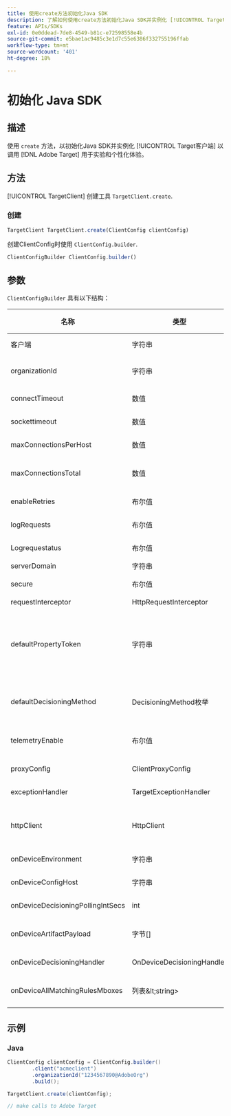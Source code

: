 ```yaml
---
title: 使用create方法初始化Java SDK
description: 了解如何使用create方法初始化Java SDK并实例化 [!UICONTROL TargetClient] 以调用 [!DNL Adobe Target] 用于实验和个性化体验。
feature: APIs/SDKs
exl-id: 0e0ddead-7de8-4549-b81c-e72598558e4b
source-git-commit: e5bae1ac9485c3e1d7c55e6386f332755196ffab
workflow-type: tm+mt
source-wordcount: '401'
ht-degree: 18%

---
```


# 初始化 Java SDK

## 描述

使用 `create` 方法，以初始化Java SDK并实例化 [!UICONTROL Target客户端] 以调用 [!DNL Adobe Target] 用于实验和个性化体验。

## 方法

[!UICONTROL TargetClient] 创建工具 `TargetClient.create`.

### 创建

```javascript {line-numbers="true"}
TargetClient TargetClient.create(ClientConfig clientConfig)
```

创建ClientConfig时使用 `ClientConfig.builder`.

```javascript {line-numbers="true"}
ClientConfigBuilder ClientConfig.builder()
```

## 参数

`ClientConfigBuilder` 具有以下结构：

| 名称 | 类型 | 必需 | 默认 | 描述 |
| --- | --- | --- | --- | --- |
| 客户端 | 字符串 | 是 | 无 | [!UICONTROL Target客户端Id] |
| organizationId | 字符串 | 是 | 无 | [!UICONTROL Experience Cloud组织ID] |
| connectTimeout | 数值 | 否 | 10000 | 所有请求的连接超时（以毫秒为单位） |
| sockettimeout | 数值 | 否 | 10000 | 所有请求的套接字超时（以毫秒为单位） |
| maxConnectionsPerHost | 数值 | 否 | 100 | 最大连接数，每 [!DNL Target] 主机 |
| maxConnectionsTotal | 数值 | 否 | 200 | 最大连接数（包括全部） [!DNL Target] 主机 |
| enableRetries | 布尔值 | 否 | true | 套接字超时自动重试（最多4次） |
| logRequests | 布尔值 | 否 | false | 日志 [!DNL Target] debug中的请求和响应 |
| Logrequestatus | 布尔值 | 否 | false | 日志 [!DNL Target] 响应时间、状态和URL |
| serverDomain | 字符串 | 否 | `*client*.tt.omtrdc.net` | 覆盖默认主机名 |
| secure | 布尔值 | 否 | true | 取消设置以强制HTTP方案 |
| requestInterceptor | HttpRequestInterceptor | 否 | 空 | 添加自定义请求侦听器 |
| defaultPropertyToken | 字符串 | 否 | 无 | 设置默认属性令牌的间隔 `getOffers` 呼叫。 **用于设备上决策**&#x200B;时，SDK将仅下载包含在中设置的属性令牌的符合条件的活动的项目 `defaultPropertyToken` |
| defaultDecisioningMethod | DecisioningMethod枚举 | 否 | 服务器端 | 必须设置为ON_DEVICE或HYBRID才能启用设备上决策 |
| telemetryEnable | 布尔值 | 否 | true | 允许客户在请求期间选择退出其他数据收集 [!DNL Target] 服务器 |
| proxyConfig | ClientProxyConfig | 否 | 无 | 允许客户端提供自己的代理详细信息 |
| exceptionHandler | TargetExceptionHandler | 否 | 无 | 可用于在规则处理期间实施自定义例外处理 |
| httpClient | HttpClient | 否 | 无 | 允许用户替换 [!DNL Target] 带有自定义HTTP客户端的HTTP客户端 |
| onDeviceEnvironment | 字符串 | 否 | 生产 | 可用于指定其他设备上环境，如暂存 |
| onDeviceConfigHost | 字符串 | 否 | `assets.adobetarget.com` | 可以指定其他主机来下载设备上决策构件文件 |
| onDeviceDecisioningPollingIntSecs | int | 否 | 300（5分钟） | 从设备端决策工件文件两次获取之间的秒数 |
| onDeviceArtifactPayload | 字节[] | 否 | 无 | 通过先前的工件有效负载提供设备上决策，以允许立即执行 |
| onDeviceDecisioningHandler | OnDeviceDecisioningHandler | 否 | 无 | 注册设备上决策事件的回调 |
| onDeviceAllMatchingRulesMboxes | 列表\&lt;string> | 否 | 无 | 允许用户指定在设备上决策期间将返回其所有匹配规则内容的mbox |

## 示例

### Java

```java {line-numbers="true"}
ClientConfig clientConfig = ClientConfig.builder()
        .client("acmeclient")
        .organizationId("1234567890@AdobeOrg")
        .build();

TargetClient.create(clientConfig);

// make calls to Adobe Target
```
